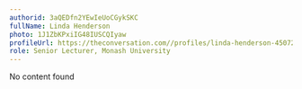 ```yaml
---
authorid: 3aQEDfn2YEwIeUoCGykSKC
fullName: Linda Henderson
photo: 1J1ZbKPxiIG48IUSCQIyaw
profileUrl: https://theconversation.com//profiles/linda-henderson-450727
role: Senior Lecturer, Monash University
---
```

No content found